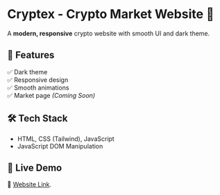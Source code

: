 # Cryptex - Crypto Market Website 🚀  

A **modern, responsive** crypto website with smooth UI and dark theme.  

## 🔹 Features  
✅ Dark theme  
✅ Responsive design  
✅ Smooth animations  
✅ Market page *(Coming Soon)*  

## 🛠️ Tech Stack  
- HTML, CSS (Tailwind), JavaScript  
- JavaScript DOM Manipulation  

## 🚀 Live Demo  
🔗 [Website Link](https://deepmalasinghrajput.github.io/cryptexwebsite/).
